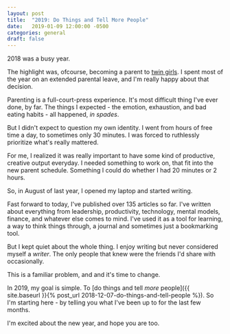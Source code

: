 ```yaml
---
layout: post
title:  "2019: Do Things and Tell More People"
date:   2019-01-09 12:00:00 -0500
categories: general
draft: false
---
```


2018 was a busy year.

The highlight was, ofcourse, becoming a parent to [twin girls](https://www.instagram.com/p/Bkg8IrjnVjb/). I spent most of the year on an extended parental leave, and I'm really happy about that decision.

Parenting is a full-court-press experience. It's most difficult thing I've ever done, by far. The things I expected - the emotion, exhaustion, and bad eating habits - all happened, _in spades_.

But I didn't expect to question my own identity. I went from hours of free time a day, to sometimes only 30 minutes. I was forced to ruthlessly prioritize what's really mattered.

For me, I realized it was really important to have some kind of productive, creative output everyday. I needed something to work on, that fit into the new parent schedule. Something I could do whether I had 20 minutes or 2 hours.

So, in August of last year, I opened my laptop and started writing.

Fast forward to today, I've published over 135 articles so far. I've written about everything from leadership, productivity, technology, mental models, finance, and whatever else comes to mind. I've used it as a tool for learning, a way to think things through, a journal and sometimes just a bookmarking tool.

But I kept quiet about the whole thing. I enjoy writing but never considered myself a _writer_. The only people that knew were the friends I'd share with occasionally.

This is a familiar problem, and and it's time to change.

In 2019, my goal is simple. To [do things and tell _more_ people]({{ site.baseurl }}{% post_url 2018-12-07-do-things-and-tell-people %}). So I'm starting here - by telling you what I've been up to for the last few months.

I'm excited about the new year, and hope you are too.